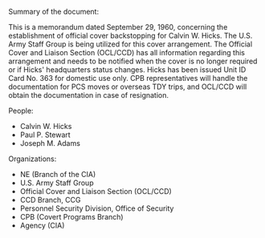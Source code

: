 Summary of the document:

This is a memorandum dated September 29, 1960, concerning the establishment of official cover backstopping for Calvin W. Hicks. The U.S. Army Staff Group is being utilized for this cover arrangement. The Official Cover and Liaison Section (OCL/CCD) has all information regarding this arrangement and needs to be notified when the cover is no longer required or if Hicks' headquarters status changes. Hicks has been issued Unit ID Card No. 363 for domestic use only. CPB representatives will handle the documentation for PCS moves or overseas TDY trips, and OCL/CCD will obtain the documentation in case of resignation.

People:

*   Calvin W. Hicks
*   Paul P. Stewart
*   Joseph M. Adams

Organizations:

*   NE (Branch of the CIA)
*   U.S. Army Staff Group
*   Official Cover and Liaison Section (OCL/CCD)
*   CCD Branch, CCG
*   Personnel Security Division, Office of Security
*   CPB (Covert Programs Branch)
*   Agency (CIA)